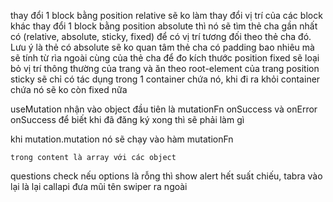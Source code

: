 thay đổi 1 block bằng position relative sẽ ko làm thay đổi vị trí của các block khác
thay đổi 1 block bằng position absolute thì nó sẽ tìm thẻ cha gần nhất có (relative, absolute, sticky, fixed) để có vị trí tương đối theo thẻ cha đó. Lưu ý là thẻ có absolute sẽ ko quan tâm thẻ cha có padding bao nhiêu mà sẽ tính từ rìa ngoài cùng của thẻ cha để đo kích thước
position fixed sẽ loại bỏ vị trí thông thường của trang và ăn theo root-element của trang
position sticky sẽ chỉ có tác dụng trong 1 container chứa nó, khi đi ra khỏi container chứa nó sẽ ko còn fixed nữa

useMutation nhận vào object đầu tiên là mutationFn
onSuccess và onError
onSuccess để biết khi đã đăng ký xong thì sẽ phải làm gì

khi mutation.mutation nó sẽ chạy vào hàm mutationFn

    trong content là array với các object

questions
check nếu options là rỗng thì show alert hết suất chiếu,
tabra vào lại là lại callapi
đưa mũi tên swiper ra ngoài
